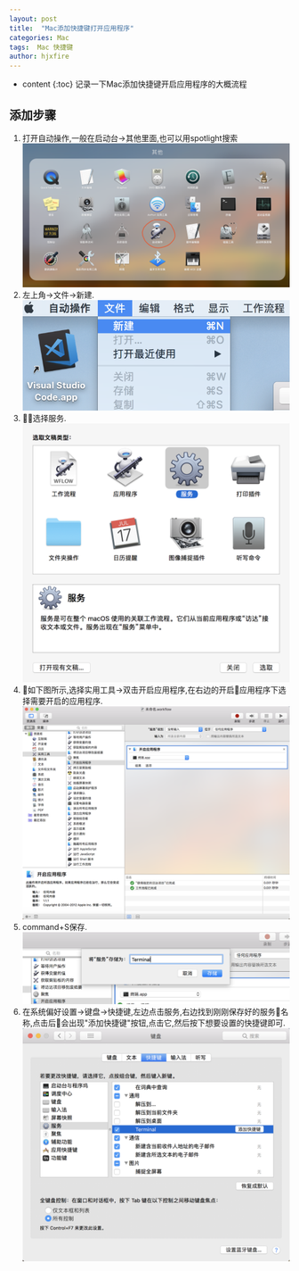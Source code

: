```yaml
---
layout: post
title:  "Mac添加快捷键打开应用程序"
categories: Mac
tags:  Mac 快捷键
author: hjxfire
---
```


* content
{:toc}
记录一下Mac添加快捷键开启应用程序的大概流程





## 添加步骤
1. 打开自动操作,一般在启动台->其他里面,也可以用spotlight搜索
![acatar](/pic/2018043001/1.png)
2. 左上角->文件->新建.
![acatar](/pic/2018043001/2.png)
3. 选择服务.
![acatar](/pic/2018043001/3.png)
4. 如下图所示,选择实用工具->双击开启应用程序,在右边的开启应用程序下选择需要开启的应用程序.
![acatar](/pic/2018043001/4.png)
5. command+S保存.
![acatar](/pic/2018043001/5.png)
6. 在系统偏好设置->键盘->快捷键,左边点击服务,右边找到刚刚保存好的服务名称,点击后会出现"添加快捷键"按钮,点击它,然后按下想要设置的快捷键即可.
![acatar](/pic/2018043001/6.png)
